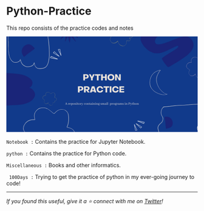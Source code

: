 # Python-Practice
This repo consists of the practice codes and notes

![Python Practice](./src/Tressande.png)

` Notebook : `
Contains the practice for Jupyter Notebook.

` python : `
Contains the practice for Python code.

` Miscellaneous : ` 
Books and other informatics.

` 100Days :`
Trying to get the practice of python in my ever-going journey to code!

<hr>

_If you found this useful, give it a ⭐
connect with me on [Twitter](https://twitter.com/whatshivanshi)!_